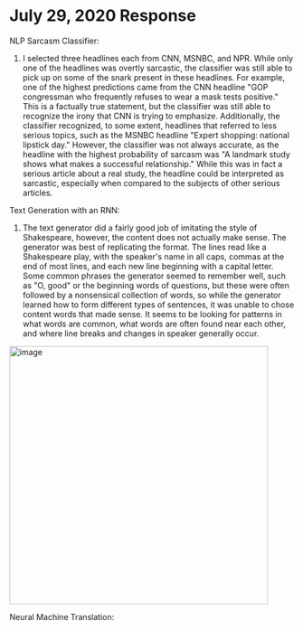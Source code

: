 # July 29, 2020 Response

NLP Sarcasm Classifier:

1. I selected three headlines each from CNN, MSNBC, and NPR. While only one of the headlines was overtly sarcastic, the classifier was still able to pick up on some of the snark present in these headlines. For example, one of the highest predictions came from the CNN headline "GOP congressman who frequently refuses to wear a mask tests positive." This is a factually true statement, but the classifier was still able to recognize the irony that CNN is trying to emphasize. Additionally, the classifier recognized, to some extent, headlines that referred to less serious topics, such as the MSNBC headline "Expert shopping: national lipstick day." However, the classifier was not always accurate, as the headline with the highest probability of sarcasm was "A landmark study shows what makes a successful relationship." While this was in fact a serious article about a real study, the headline could be interpreted as sarcastic, especially when compared to the subjects of other serious articles.

Text Generation with an RNN:

1. The text generator did a fairly good job of imitating the style of Shakespeare, however, the content does not actually make sense. The generator was best of replicating the format. The lines read like a Shakespeare play, with the speaker's name in all caps, commas at the end of most lines, and each new line beginning with a capital letter. Some common phrases the generator seemed to remember well, such as "O, good" or the beginning words of questions, but these were often followed by a nonsensical collection of words, so while the generator learned how to form different types of sentences, it was unable to chose content words that made sense. It seems to be looking for patterns in what words are common, what words are often found near each other, and where line breaks and changes in speaker generally occur.

<img width="457" alt="image" src="https://user-images.githubusercontent.com/67920492/88837086-ba157980-d1a5-11ea-8356-3b09883da735.png">

Neural Machine Translation:

